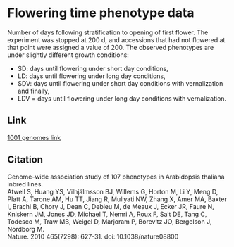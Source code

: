 # Flowering time phenotype data

Number of days following stratification to opening of first flower. The experiment was stopped at 200 d, and accessions that had not flowered at that point were assigned a value of 200. The observed phenotypes are under slightly different growth conditions: 
- SD: days until flowering under short day conditions,
- LD: days until flowering under long day conditions, 
- SDV: days until flowering under short day conditions with vernalization and finally,
- LDV = days until flowering under long day conditions with vernalization.

## Link
[1001 genomes link](https://arapheno.1001genomes.org/ontology/PTO/TO:0002616)

## Citation

Genome-wide association study of 107 phenotypes in Arabidopsis thaliana inbred lines.  
Atwell S, Huang YS, Vilhjálmsson BJ, Willems G, Horton M, Li Y, Meng D, Platt A, Tarone AM, Hu TT, Jiang R, Muliyati NW, Zhang X, Amer MA, Baxter I, Brachi B, Chory J, Dean C, Debieu M, de Meaux J, Ecker JR, Faure N, Kniskern JM, Jones JD, Michael T, Nemri A, Roux F, Salt DE, Tang C, Todesco M, Traw MB, Weigel D, Marjoram P, Borevitz JO, Bergelson J, Nordborg M.  
Nature. 2010 465(7298): 627-31. doi: 10.1038/nature08800


